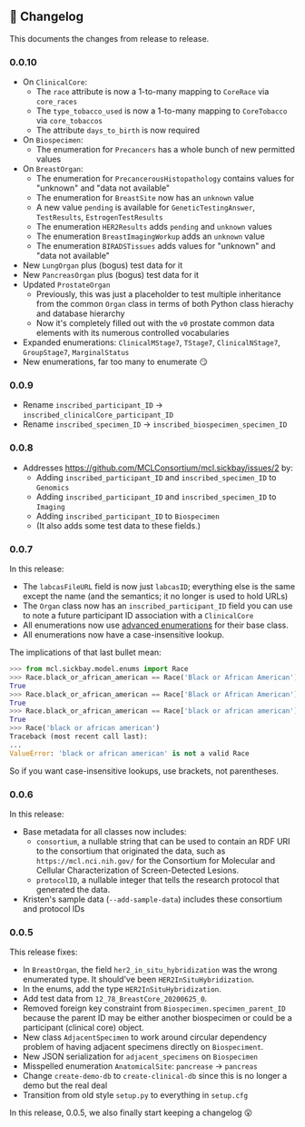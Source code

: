 ## 📜 Changelog

This documents the changes from release to release.


### 0.0.10

-   On `ClinicalCore`:
    -   The `race` attribute is now a 1-to-many mapping to `CoreRace` via `core_races`
    -   The `type_tobacco_used` is now a 1-to-many mapping to `CoreTobacco` via `core_tobaccos`
    -   The attribute `days_to_birth` is now required
-   On `Biospecimen`:
    -   The enumeration for `Precancers` has a whole bunch of new permitted values
-   On `BreastOrgan`:
    -   The enumeration for `PrecancerousHistopathology` contains values for "unknown" and "data not available"
    -   The enumeration for `BreastSite` now has an `unknown` value
    -   A new value `pending` is available for `GeneticTestingAnswer`, `TestResults`, `EstrogenTestResults`
    -   The enumeration `HER2Results` adds `pending` and `unknown` values
    -   The enumeration `BreastImagingWorkup` adds an `unknown` value
    -   The enumeration `BIRADSTissues` adds values for "unknown" and "data not available"
-   New `LungOrgan` plus (bogus) test data for it
-   New `PancreasOrgan` plus (bogus) test data for it
-   Updated `ProstateOrgan`
    -   Previously, this was just a placeholder to test multiple inheritance from the common `Organ` class in terms of both Python class hierachy and database hierarchy
    -   Now it's completely filled out with the `v0` prostate common data elements with its numerous controlled vocabularies
-   Expanded enumerations: `ClinicalMStage7`, `TStage7`, `ClinicalNStage7`, `GroupStage7`, `MarginalStatus`
-   New enumerations, far too many to enumerate 😏


### 0.0.9

-   Rename `inscribed_participant_ID` → `inscribed_clinicalCore_participant_ID`
-   Rename `inscribed_specimen_ID` → `inscribed_biospecimen_specimen_ID`


### 0.0.8

-   Addresses https://github.com/MCLConsortium/mcl.sickbay/issues/2 by:
    -   Adding `inscribed_participant_ID` and `inscribed_specimen_ID` to `Genomics`
    -   Adding `inscribed_participant_ID` and `inscribed_specimen_ID` to `Imaging`
    -   Adding `inscribed_participant_ID` to `Biospecimen`
    -   (It also adds some test data to these fields.)


### 0.0.7

In this release:

-   The `labcasFileURL` field is now just `labcasID`; everything else is the same except the name (and the semantics; it no longer is used to hold URLs)
-   The `Organ` class now has an `inscribed_participant_ID` field you can use to note a future participant ID association with a `ClinicalCore`
-   All enumerations now use [advanced enumerations](https://pypi.org/project/aenum/) for their base class.
-   All enumerations now have a case-insensitive lookup.

The implications of that last bullet mean:

```python
>>> from mcl.sickbay.model.enums import Race
>>> Race.black_or_african_american == Race('Black or African American')
True
>>> Race.black_or_african_american == Race['Black or African American']
True
>>> Race.black_or_african_american == Race['black or african american']
True
>>> Race('black or african american')
Traceback (most recent call last):
...
ValueError: 'black or african american' is not a valid Race
```

So if you want case-insensitive lookups, use brackets, not parentheses.


### 0.0.6

In this release:

-   Base metadata for all classes now includes:
    -   `consortium`, a nullable string that can be used to contain an RDF URI to the consortium that originated the data, such as `https://mcl.nci.nih.gov/` for the Consortium for Molecular and Cellular Characterization of Screen-Detected Lesions.
    -   `protocolID`, a nullable integer that tells the research protocol that generated the data.
-   Kristen's sample data (`--add-sample-data`) includes these consortium and protocol IDs


### 0.0.5

This release fixes:

-   In `BreastOrgan`, the field `her2_in_situ_hybridization` was the wrong enumerated type. It should've been `HER2InSituHybridization`.
-   In the enums, add the type `HER2InSituHybridization`.
-   Add test data from `12_78_BreastCore_20200625_0`.
-   Removed foreign key constraint from `Biospecimen.specimen_parent_ID` because the parent ID may be either another biospecimen or could be a participant (clinical core) object.
-   New class `AdjacentSpecimen` to work around circular dependency problem of having adjacent specimens directly on `Biospeciment`.
-   New JSON serialization for `adjacent_specimens` on `Biospecimen`
-   Misspelled enumeration `AnatomicalSite`: `pancrease` → `pancreas`
-   Change `create-demo-db` to `create-clinical-db` since this is no longer a demo but the real deal
-   Transition from old style `setup.py` to everything in `setup.cfg`

In this release, 0.0.5, we also finally start keeping a changelog 😮
